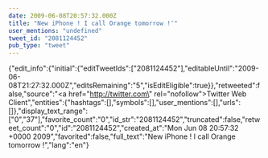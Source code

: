 ```yaml
---
date: 2009-06-08T20:57:32.000Z
title: "New iPhone ! I call Orange tomorrow !″"
user_mentions: "undefined"
tweet_id: "2081124452"
pub_type: "tweet"
---
```

{"edit_info":{"initial":{"editTweetIds":["2081124452"],"editableUntil":"2009-06-08T21:27:32.000Z","editsRemaining":"5","isEditEligible":true}},"retweeted":false,"source":"<a href=\"http://twitter.com\" rel=\"nofollow\">Twitter Web Client</a>","entities":{"hashtags":[],"symbols":[],"user_mentions":[],"urls":[]},"display_text_range":["0","37"],"favorite_count":"0","id_str":"2081124452","truncated":false,"retweet_count":"0","id":"2081124452","created_at":"Mon Jun 08 20:57:32 +0000 2009","favorited":false,"full_text":"New iPhone ! I call Orange tomorrow !","lang":"en"}
